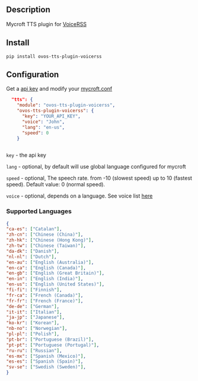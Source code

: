 ## Description
Mycroft TTS plugin for [VoiceRSS](http://www.voicerss.org)


## Install

`pip install ovos-tts-plugin-voicerss`

## Configuration

Get a [api key](http://www.voicerss.org/api/) and modify your [mycroft.conf](https://mycroft-ai.gitbook.io/docs/using-mycroft-ai/customizations/mycroft-conf)

```json
  "tts": {
    "module": "ovos-tts-plugin-voicerss",
    "ovos-tts-plugin-voicerss": {
      "key": "YOUR_API_KEY",
      "voice": "John",
      "lang": "en-us",
      "speed": 0
    }
 
```

`key` - the api key

`lang` - optional, by default will use global language configured for mycroft

`speed` - optional, The speech rate. from -10 (slowest speed) up to 10 (fastest speed). Default value: 0 (normal speed).

`voice` - optional, depends on a language. See voice list [here](http://www.voicerss.org/api/)

### Supported Languages


```json
{
"ca-es": ["Catalan"],
"zh-cn": ["Chinese (China)"],
"zh-hk": ["Chinese (Hong Kong)"],
"zh-tw": ["Chinese (Taiwan)"],
"da-dk": ["Danish"],
"nl-nl": ["Dutch"],
"en-au": ["English (Australia)"],
"en-ca": ["English (Canada)"],
"en-gb": ["English (Great Britain)"],
"en-in": ["English (India)"],
"en-us": ["English (United States)"],
"fi-fi": ["Finnish"],
"fr-ca": ["French (Canada)"],
"fr-fr": ["French (France)"],
"de-de": ["German"],
"it-it": ["Italian"],
"ja-jp": ["Japanese"],
"ko-kr": ["Korean"],
"nb-no": ["Norwegian"],
"pl-pl": ["Polish"],
"pt-br": ["Portuguese (Brazil)"],
"pt-pt": ["Portuguese (Portugal)"],
"ru-ru": ["Russian"],
"es-mx": ["Spanish (Mexico)"],
"es-es": ["Spanish (Spain)"],
"sv-se": ["Swedish (Sweden)"],
}
```